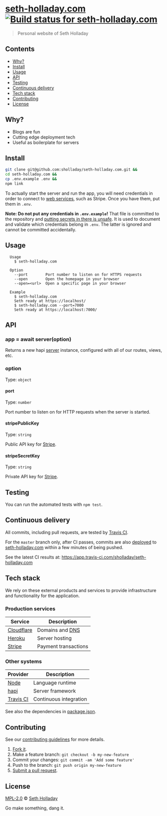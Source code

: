 # [seth-holladay.com](https://seth-holladay.com) [![Build status for seth-holladay.com](https://travis-ci.com/sholladay/seth-holladay.com.svg?branch=master "Build Status")](https://app.travis-ci.com/sholladay/seth-holladay.com "Builds")

> Personal website of Seth Holladay

## Contents

 - [Why?](#why)
 - [Install](#install)
 - [Usage](#usage)
 - [API](#api)
 - [Testing](#testing)
 - [Continuous delivery](#continuous-delivery)
 - [Tech stack](#tech-stack)
 - [Contributing](#contributing)
 - [License](#license)

## Why?

 - Blogs are fun
 - Cutting edge deployment tech
 - Useful as boilerplate for servers

## Install

```sh
git clone git@github.com:sholladay/seth-holladay.com.git &&
cd seth-holladay.com &&
cp .env.example .env &&
npm link
```

To actually start the server and run the app, you will need credentials in order to connect to [web services](#web-services), such as Stripe. Once you have them, put them in `.env`.

**Note: Do not put any credentials in `.env.example`!** That file is committed to the repository and [putting secrets in there is unsafe](http://blog.arvidandersson.se/2013/06/10/credentials-in-git-repos). It is used to document and validate which credentials belong in `.env`. The latter is ignored and cannot be committed accidentally.

## Usage

```console
  Usage
    $ seth-holladay.com

  Option
    --port        Port number to listen on for HTTPS requests
    --open        Open the homepage in your browser
    --open=<url>  Open a specific page in your browser

  Example
    $ seth-holladay.com
    Seth ready at https://localhost/
    $ seth-holladay.com --port=7000
    Seth ready at https://localhost:7000/
```

## API

### app = await server(option)

Returns a new hapi [server](https://github.com/hapijs/hapi/blob/c88bda0d0fd3f269b57229e49083645fb2ddf241/API.md#server) instance, configured with all of our routes, views, etc.

### option

Type: `object`

#### port

Type: `number`

Port number to listen on for HTTP requests when the server is started.

#### stripePublicKey

Type: `string`

Public API key for [Stripe](https://stripe.com/).

#### stripeSecretKey

Type: `string`

Private API key for [Stripe](https://stripe.com/).

## Testing

You can run the automated tests with `npm test`.

## Continuous delivery

All commits, including pull requests, are tested by [Travis CI](https://docs.travis-ci.com/user/for-beginners/).

For the `master` branch only, after CI passes, commits are also [deployed](https://devcenter.heroku.com/articles/github-integration#automatic-deploys) to [seth-holladay.com](https://seth-holladay.com) within a few minutes of being pushed.

See the latest CI results at: https://app.travis-ci.com/sholladay/seth-holladay.com

## Tech stack

We rely on these external products and services to provide infrastructure and functionality for the application.

### Production services

| Service | Description |
| ------- | ----------- |
| [Cloudflare](https://cloudflare.com) | Domains and [DNS](https://en.wikipedia.org/wiki/Domain_Name_System) |
| [Heroku](https://heroku.com) | Server hosting |
| [Stripe](https://stripe.com) | Payment transactions |

### Other systems

| Provider | Description |
| -------- | ----------- |
| [Node](https://nodejs.org) | Language runtime |
| [hapi](https://hapi.dev) | Server framework |
| [Travis CI](https://travis-ci.com) | Continuous integration |

See also the dependencies in [package.json](package.json).

## Contributing

See our [contributing guidelines](https://github.com/sholladay/seth-holladay.com/blob/master/CONTRIBUTING.md "Guidelines for participating in this project") for more details.

1. [Fork it](https://github.com/sholladay/seth-holladay.com/fork).
2. Make a feature branch: `git checkout -b my-new-feature`
3. Commit your changes: `git commit -am 'Add some feature'`
4. Push to the branch: `git push origin my-new-feature`
5. [Submit a pull request](https://github.com/sholladay/seth-holladay.com/compare "Submit code to this project for review").

## License

[MPL-2.0](https://github.com/sholladay/seth-holladay.com/blob/master/LICENSE "License for seth-holladay.com") © [Seth Holladay](https://seth-holladay.com "Author of seth-holladay.com")

Go make something, dang it.
